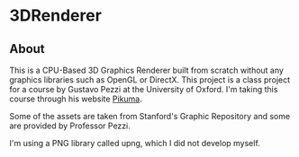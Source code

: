 # 3DRenderer

## About

This is a CPU-Based 3D Graphics Renderer built from scratch without any graphics libraries such as OpenGL or
DirectX. This project is a class project for a course by Gustavo Pezzi at the University of Oxford. I'm taking
this course through his website [Pikuma](https://www.pikuma.com/).

Some of the assets are taken from Stanford's Graphic Repository and some are provided by Professor Pezzi.

I'm using a PNG library called upng, which I did not develop myself.


